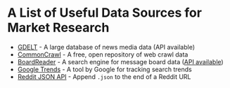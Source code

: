 # A List of Useful Data Sources for Market Research

- [GDELT](https://www.gdeltproject.org/) - A large database of news media data (API available)
- [CommonCrawl](https://commoncrawl.org/) - A free, open repository of web crawl data 
- [BoardReader](https://boardreader.com/) - A search engine for message board data ([API available](https://api.boardreader.com/docs/))
- [Google Trends](https://trends.google.com/) - A tool by Google for tracking search trends
- [Reddit JSON API](https://www.reddit.com/r/popular.json) - Append `.json` to the end of a Reddit URL